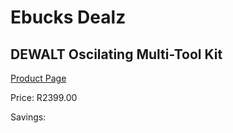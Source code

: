 
# Ebucks Dealz
## DEWALT Oscilating Multi-Tool Kit
[Product Page](https://www.ebucks.com/web/shop/productSelected.do?prodId=1136186510&catId=1158501552)

Price: R2399.00

Savings: 


	